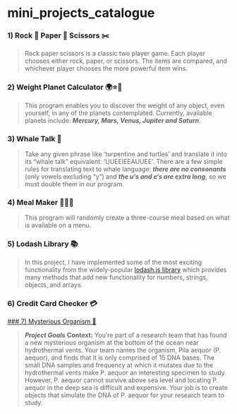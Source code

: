 # mini_projects_catalogue

### 1) Rock 🗿 Paper 🧻 Scissors ✂️

> Rock paper scissors is a classic two player game. Each player chooses either rock, paper, or scissors. The items are compared, and whichever player chooses the more powerful item wins.

### 2) Weight Planet Calculator 🌍⭐🌙

> This program enables you to discover the weight of any object, even yourself, in any of the planets contemplated. Currently, available planets include: ***Mercury, Mars, Venus, Jupiter and Saturn***.

### 3) Whale Talk 🐋

> Take any given phrase like ‘turpentine and turtles’ and translate it into its “whale talk” equivalent: ‘UUEEIEEAUUEE’. There are a few simple rules for translating text to whale language: ***there are no consonants*** (only vowels excluding “y”) and ***the u‘s and e‘s are extra long***, so we must double them in our program.

### 4) Meal Maker 🥗🥩🧁

> This program will randomly create a three-course meal based on what is available on a menu.

### 5) Lodash Library 📚

> In this project, I have implemented some of the most exciting functionality from the widely-popular [lodash.js library](https://lodash.com/docs/4.17.15) which provides many methods that add new functionality for numbers, strings, objects, and arrays.

### 6) Credit Card Checker 💳

[### 7) Mysterious Organism 🦠](https://github.com/iker-gonzalez/mini_projects_catalogue/blob/main/07_mysterious_Organism/mysterious_Organism.js)

> ***Project Goals***
**Context:** You’re part of a research team that has found a new mysterious organism at the bottom of the ocean near hydrothermal vents. Your team names the organism, Pila aequor (P. aequor), and finds that it is only comprised of 15 DNA bases. The small DNA samples and frequency at which it mutates due to the hydrothermal vents make P. aequor an interesting specimen to study. However, P. aequor cannot survive above sea level and locating P. aequor in the deep sea is difficult and expensive. Your job is to create objects that simulate the DNA of P. aequor for your research team to study.
